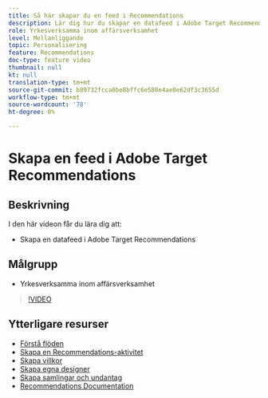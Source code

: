 ```yaml
---
title: Så här skapar du en feed i Recommendations
description: Lär dig hur du skapar en datafeed i Adobe Target Recommendations
role: Yrkesverksamma inom affärsverksamhet
level: Mellanliggande
topic: Personalisering
feature: Recommendations
doc-type: feature video
thumbnail: null
kt: null
translation-type: tm+mt
source-git-commit: b89732fcca0be8bffc6e580e4ae0e62df3c3655d
workflow-type: tm+mt
source-wordcount: '78'
ht-degree: 0%

---
```



# Skapa en feed i Adobe Target Recommendations

## Beskrivning

I den här videon får du lära dig att:

* Skapa en datafeed i Adobe Target Recommendations

## Målgrupp

* Yrkesverksamma inom affärsverksamhet

>[!VIDEO](https://video.tv.adobe.com/v/27696?quality=12)

## Ytterligare resurser

* [Förstå flöden](understanding-feeds.md)
* [Skapa en Recommendations-aktivitet](create-a-recommendations-activity.md)
* [Skapa villkor](create-criteria.md)
* [Skapa egna designer](create-custom-designs.md)
* [Skapa samlingar och undantag](create-collections-and-exclusions.md)
* [Recommendations Documentation](https://docs.adobe.com/content/help/en/target/using/recommendations/recommendations.html)